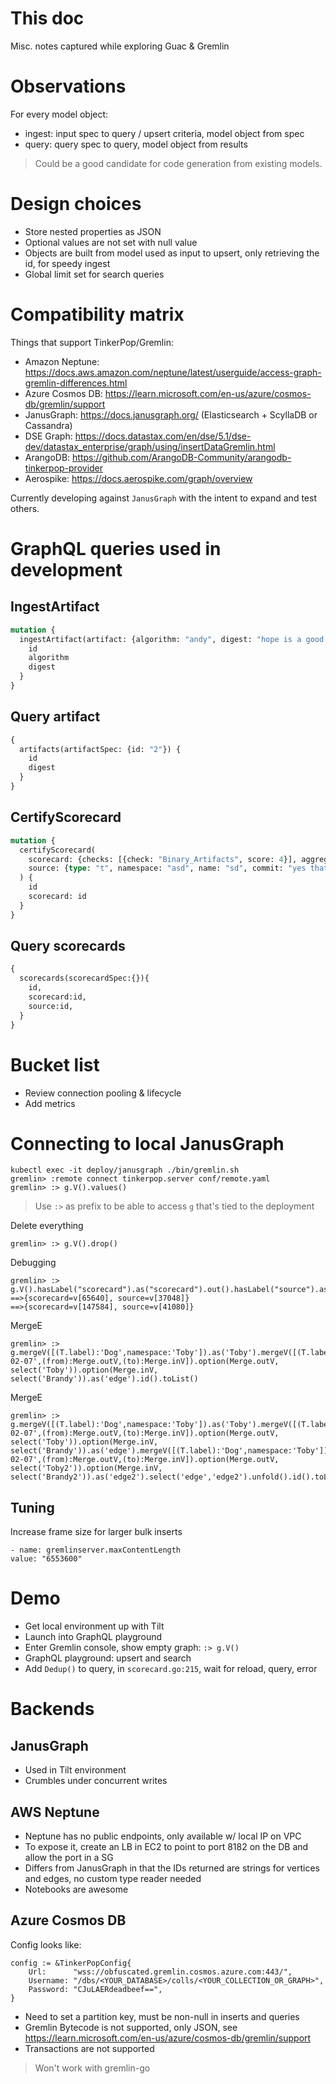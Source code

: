 # This doc

Misc. notes captured while exploring Guac & Gremlin

# Observations

For every model object:
* ingest: input spec to query / upsert criteria, model object from spec
* query: query spec to query, model object from results

> Could be a good candidate for code generation from existing models.

# Design choices

* Store nested properties as JSON
* Optional values are not set with null value
* Objects are built from model used as input to upsert, only retrieving the id, for speedy ingest
* Global limit set for search queries

# Compatibility matrix

Things that support TinkerPop/Gremlin:
 * Amazon Neptune: https://docs.aws.amazon.com/neptune/latest/userguide/access-graph-gremlin-differences.html
 * Azure Cosmos DB: https://learn.microsoft.com/en-us/azure/cosmos-db/gremlin/support
 * JanusGraph: https://docs.janusgraph.org/ (Elasticsearch + ScyllaDB or Cassandra)
 * DSE Graph: https://docs.datastax.com/en/dse/5.1/dse-dev/datastax_enterprise/graph/using/insertDataGremlin.html
 * ArangoDB: https://github.com/ArangoDB-Community/arangodb-tinkerpop-provider
 * Aerospike: https://docs.aerospike.com/graph/overview

Currently developing against `JanusGraph` with the intent to expand and test others.

# GraphQL queries used in development

## IngestArtifact

```graphql
mutation {
  ingestArtifact(artifact: {algorithm: "andy", digest: "hope is a good thing"}) {
    id
    algorithm
    digest
  }
}
```

## Query artifact

```graphql
{
  artifacts(artifactSpec: {id: "2"}) {
    id
    digest
  }
}
```

## CertifyScorecard
```graphql
mutation {
  certifyScorecard(
    scorecard: {checks: [{check: "Binary_Artifacts", score: 4}], aggregateScore: 2.9, timeScanned: "2023-07-14T01:45:31.29Z", scorecardVersion: "v4.10.2", scorecardCommit: "5e6a521", origin: "Demo ingestion", collector: "sadf"}
    source: {type: "t", namespace: "asd", name: "sd", commit: "yes that is correct"}
  ) {
    id
    scorecard: id
  }
}
```

## Query scorecards

```graphql
{
  scorecards(scorecardSpec:{}){
    id,
    scorecard:id,
    source:id,
  }
}
```

# Bucket list

* Review connection pooling & lifecycle
* Add metrics

# Connecting to local JanusGraph 

```
kubectl exec -it deploy/janusgraph ./bin/gremlin.sh
gremlin> :remote connect tinkerpop.server conf/remote.yaml
gremlin> :> g.V().values()
```

> Use `:>` as prefix to be able to access `g` that's tied to the deployment

Delete everything
```
gremlin> :> g.V().drop()
```

Debugging
```
gremlin> :>  g.V().hasLabel("scorecard").as("scorecard").out().hasLabel("source").as("source").select("scorecard","source")
==>{scorecard=v[65640], source=v[37048]}
==>{scorecard=v[147584], source=v[41080]}
```

MergeE
```
gremlin> :> g.mergeV([(T.label):'Dog',namespace:'Toby']).as('Toby').mergeV([(T.label):'Dog',namespace:'Brandy']).as('Brandy').mergeE([(T.label):'Sibling',created:'2022-02-07',(from):Merge.outV,(to):Merge.inV]).option(Merge.outV, select('Toby')).option(Merge.inV, select('Brandy')).as('edge').id().toList()
```

MergeE
```
gremlin> :> g.mergeV([(T.label):'Dog',namespace:'Toby']).as('Toby').mergeV([(T.label):'Dog',namespace:'Brandy']).as('Brandy').mergeE([(T.label):'Sibling',created:'2022-02-07',(from):Merge.outV,(to):Merge.inV]).option(Merge.outV, select('Toby')).option(Merge.inV, select('Brandy')).as('edge').mergeV([(T.label):'Dog',namespace:'Toby']).as('Toby2').mergeV([(T.label):'Dog',namespace:'Brandy']).as('Brandy2').mergeE([(T.label):'Sibling',created:'2022-02-07',(from):Merge.outV,(to):Merge.inV]).option(Merge.outV, select('Toby2')).option(Merge.inV, select('Brandy2')).as('edge2').select('edge','edge2').unfold().id().toList()
```

## Tuning

Increase frame size for larger bulk inserts

```
- name: gremlinserver.maxContentLength
value: "6553600"
```

# Demo

* Get local environment up with Tilt
* Launch into GraphQL playground
* Enter Gremlin console, show empty graph: `:> g.V()`
* GraphQL playground: upsert and search
* Add `Dedup()` to query, in `scorecard.go:215`, wait for reload, query, error

# Backends

## JanusGraph

* Used in Tilt environment
* Crumbles under concurrent writes

## AWS Neptune

* Neptune has no public endpoints, only available w/ local IP on VPC
* To expose it, create an LB in EC2 to point to port 8182 on the DB and allow the port in a SG
* Differs from JanusGraph in that the IDs returned are strings for vertices and edges, no custom type reader needed
* Notebooks are awesome

## Azure Cosmos DB

Config looks like:
```
config := &TinkerPopConfig{
    Url:      "wss://obfuscated.gremlin.cosmos.azure.com:443/",
    Username: "/dbs/<YOUR_DATABASE>/colls/<YOUR_COLLECTION_OR_GRAPH>",
    Password: "CJuLAERdeadbeef==",
}
```
* Need to set a partition key, must be non-null in inserts and queries
* Gremlin Bytecode is not supported, only JSON, see https://learn.microsoft.com/en-us/azure/cosmos-db/gremlin/support
* Transactions are not supported

> Won't work with gremlin-go
